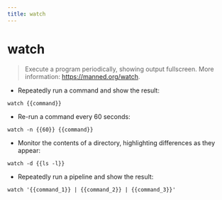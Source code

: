 ```yaml
---
title: watch
---
```

# watch

> Execute a program periodically, showing output fullscreen.
> More information: <https://manned.org/watch>.

- Repeatedly run a command and show the result:

`watch {{command}}`

- Re-run a command every 60 seconds:

`watch -n {{60}} {{command}}`

- Monitor the contents of a directory, highlighting differences as they appear:

`watch -d {{ls -l}}`

- Repeatedly run a pipeline and show the result:

`watch '{{command_1}} | {{command_2}} | {{command_3}}'`
